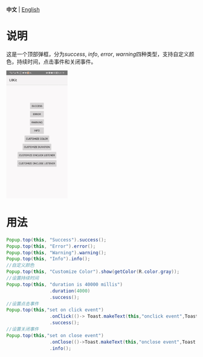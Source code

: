 **中文** | [English](./Popup-en.md)

# 说明

这是一个顶部弹框，分为*success*, *info*, *error*, *warning*四种类型，支持自定义颜色，持续时间，点击事件和关闭事件。

<img src="./assets/popuptopdemo.gif" style="zoom:33%;" />

# 用法

```java
Popup.top(this, "Success").success();
Popup.top(this, "Error").error();
Popup.top(this, "Warning").warning();
Popup.top(this, "Info").info();
//自定义颜色
Popup.top(this, "Customize Color").show(getColor(R.color.gray));
//设置持续时间
Popup.top(this, "duration is 40000 millis")
                .duration(4000)
                .success();
//设置点击事件
Popup.top(this,"set on click event")
                .onClick(()-> Toast.makeText(this,"onclick event",Toast.LENGTH_SHORT).show())
                .success();
//设置关闭事件
Popup.top(this,"set on close event")
                .onClose(()->Toast.makeText(this,"onclose event",Toast.LENGTH_SHORT).show())
                .info();
```

